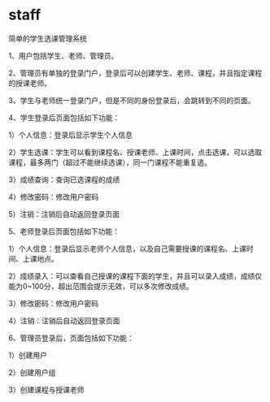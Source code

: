 # staff

简单的学生选课管理系统

1、用户包括学生、老师、管理员。

2、管理员有单独的登录门户，登录后可以创建学生、老师、课程，并且指定课程的授课老师。

3、学生与老师统一登录门户，但是不同的身份登录后，会跳转到不同的页面。

4、学生登录后页面包括如下功能：

1）个人信息：登录后显示学生个人信息

2）学生选课：学生可以看到课程名、授课老师、上课时间，点击选课，可以选取课程，最多两门（超过不能继续选课），同一门课程不能重复选。

3）成绩查询：查询已选课程的成绩

4）修改密码：修改用户密码

5）注销：注销后自动返回登录页面

5、老师登录后页面包括如下功能：

1）个人信息：登录后显示老师个人信息，以及自己需要授课的课程名、上课时间、上课地点。

2）成绩录入：可以查看自己授课的课程下面的学生，并且可以录入成绩，成绩仅能为0~100分，超出范围会提示无效，可以多次修改成绩。

3）修改密码：修改用户密码

4）注销：注销后自动返回登录页面

6、管理员登录后，页面包括如下功能：

1）创建用户

2）创建用户组

3）创建课程与授课老师